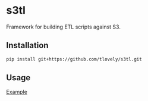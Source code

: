 # s3tl

Framework for building ETL scripts against S3.

## Installation

```bash
pip install git+https://github.com/tlovely/s3tl.git
```

## Usage

[Example](example.py)